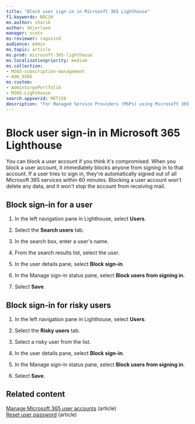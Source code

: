 ```yaml
---
title: "Block user sign-in in Microsoft 365 Lighthouse"
f1.keywords: NOCSH
ms.author: sharik
author: SKjerland
manager: scotv
ms-reviewer: ragovind
audience: Admin
ms.topic: article
ms.prod: microsoft-365-lighthouse
ms.localizationpriority: medium
ms.collection:
- M365-subscription-management
- Adm_O365
ms.custom:
- AdminSurgePortfolib
- M365-Lighthouse                         
search.appverid: MET150
description: "For Managed Service Providers (MSPs) using Microsoft 365 Lighthouse, learn how to block a user account if you think it's compromised so users can't sign in."
---
```


# Block user sign-in in Microsoft 365 Lighthouse

You can block a user account if you think it's compromised. When you block a user account, it immediately blocks anyone from signing in to that account. If a user tries to sign in, they're automatically signed out of all Microsoft 365 services within 60 minutes. Blocking a user account won't delete any data, and it won't stop the account from receiving mail.

## Block sign-in for a user

1. In the left navigation pane in Lighthouse, select **Users**.

2. Select the **Search users** tab.

3. In the search box, enter a user's name.

4. From the search results list, select the user.

5. In the user details pane, select **Block sign-in**.

6. In the Manage sign-in status pane, select **Block users from signing in**.

7. Select **Save**.

## Block sign-in for risky users

1. In the left navigation pane in Lighthouse, select **Users**.

2. Select the **Risky users** tab.

3. Select a risky user from the list.

4. In the user details pane, select **Block sign-in**.

5. In the Manage sign-in status pane, select **Block users from signing in**.

6. Select **Save**.

## Related content

[Manage Microsoft 365 user accounts](../enterprise/manage-microsoft-365-accounts.md) (article)\
[Reset user password](m365-lighthouse-reset-user-password.md) (article)
